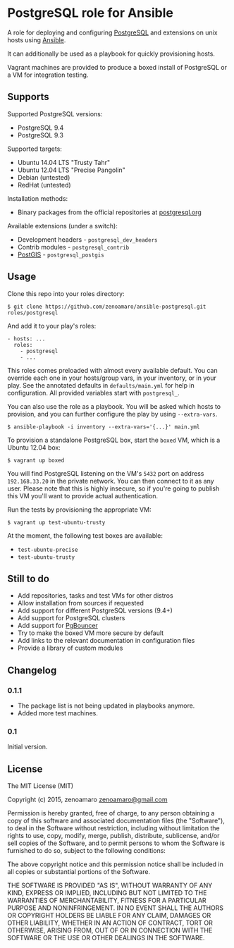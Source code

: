 PostgreSQL role for Ansible
===========================

A role for deploying and configuring [PostgreSQL](http://www.postgresql.org/) and extensions on unix hosts using [Ansible](http://www.ansibleworks.com/).

It can additionally be used as a playbook for quickly provisioning hosts.

Vagrant machines are provided to produce a boxed install of PostgreSQL or a VM for integration testing.


Supports
--------
Supported PostgreSQL versions:

- PostgreSQL 9.4
- PostgreSQL 9.3

Supported targets:
- Ubuntu 14.04 LTS "Trusty Tahr"
- Ubuntu 12.04 LTS "Precise Pangolin"
- Debian (untested)
- RedHat (untested)

Installation methods:

- Binary packages from the official repositories at [postgresql.org](http://www.postgresql.org/download/)

Available extensions (under a switch):

- Development headers - `postgresql_dev_headers`
- Contrib modules - `postgresql_contrib`
- [PostGIS](http://postgis.net/) - `postgresql_postgis`


Usage
-----
Clone this repo into your roles directory:

    $ git clone https://github.com/zenoamaro/ansible-postgresql.git roles/postgresql

And add it to your play's roles:

    - hosts: ...
      roles:
        - postgresql
        - ...

This roles comes preloaded with almost every available default. You can override each one in your hosts/group vars, in your inventory, or in your play. See the annotated defaults in `defaults/main.yml` for help in configuration. All provided variables start with `postgresql_`.

You can also use the role as a playbook. You will be asked which hosts to provision, and you can further configure the play by using `--extra-vars`.

    $ ansible-playbook -i inventory --extra-vars='{...}' main.yml

To provision a standalone PostgreSQL box, start the `boxed` VM, which is a Ubuntu 12.04 box:

    $ vagrant up boxed

You will find PostgreSQL listening on the VM's `5432` port on address `192.168.33.20` in the private network. You can then connect to it as any user. Please note that this is highly insecure, so if you're going to publish this VM you'll want to provide actual authentication.

Run the tests by provisioning the appropriate VM:

    $ vagrant up test-ubuntu-trusty

At the moment, the following test boxes are available:

- `test-ubuntu-precise`
- `test-ubuntu-trusty`


Still to do
-----------
- Add repositories, tasks and test VMs for other distros
- Allow installation from sources if requested
- Add support for different PostgreSQL versions (9.4+)
- Add support for PostgreSQL clusters
- Add support for [PgBouncer](http://wiki.postgresql.org/wiki/PgBouncer)
- Try to make the boxed VM more secure by default
- Add links to the relevant documentation in configuration files
- Provide a library of custom modules


Changelog
---------
### 0.1.1
- The package list is not being updated in playbooks anymore.
- Added more test machines.

### 0.1
Initial version.


License
-------
The MIT License (MIT)

Copyright (c) 2015, zenoamaro <zenoamaro@gmail.com>

Permission is hereby granted, free of charge, to any person obtaining a copy
of this software and associated documentation files (the "Software"), to deal
in the Software without restriction, including without limitation the rights
to use, copy, modify, merge, publish, distribute, sublicense, and/or sell
copies of the Software, and to permit persons to whom the Software is
furnished to do so, subject to the following conditions:

The above copyright notice and this permission notice shall be included in
all copies or substantial portions of the Software.

THE SOFTWARE IS PROVIDED "AS IS", WITHOUT WARRANTY OF ANY KIND, EXPRESS OR
IMPLIED, INCLUDING BUT NOT LIMITED TO THE WARRANTIES OF MERCHANTABILITY,
FITNESS FOR A PARTICULAR PURPOSE AND NONINFRINGEMENT. IN NO EVENT SHALL THE
AUTHORS OR COPYRIGHT HOLDERS BE LIABLE FOR ANY CLAIM, DAMAGES OR OTHER
LIABILITY, WHETHER IN AN ACTION OF CONTRACT, TORT OR OTHERWISE, ARISING FROM,
OUT OF OR IN CONNECTION WITH THE SOFTWARE OR THE USE OR OTHER DEALINGS IN
THE SOFTWARE.